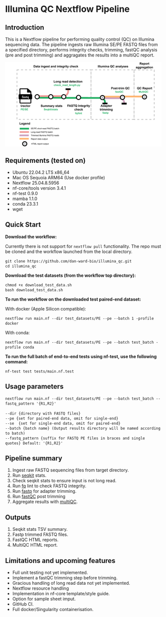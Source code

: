 # Illumina QC Nextflow Pipeline

## Introduction

This is a Nextflow pipeline for performing quality control (QC) on Illumina sequencing data. The pipeline ingests raw Illumina SE/PE FASTQ files from a specified directory, performs integrity checks, trimming, fastQC analysis (pre and post trimming) and aggragates the results into a multiQC report.

![pipeline_diagram](img/illumina_qc_workflow_diagram.svg)

## Requirements (tested on)

- Ubuntu 22.04.2 LTS x86_64
- Mac OS Sequoia ARM64 (Use docker profile)
- Nextflow 25.04.8.5956
- nf-core/tools version 3.4.1
- nf-test 0.9.0
- mamba 1.1.0
- conda 23.3.1
- wget

## Quick Start

**Download the workflow:**

Currently there is not support for ```nextflow pull``` functionality. The repo must be cloned and the workflow launched from the local directory.

```
git clone https://github.com/dan-ward-bio/illumina_qc.git
cd illumina_qc
```

**Download the test datasets (from the workflow top directory):**

```
chmod +x download_test_data.sh
bash download_test_data.sh
```

**To run the workflow on the downloaded test paired-end dataset:**

With docker (Apple Silicon compatible):
```
nextflow run main.nf --dir test_datasets/PE --pe --batch 1 -profile docker
```
With conda:
```
nextflow run main.nf --dir test_datasets/PE --pe --batch test_batch -profile conda
```

**To run the full batch of end-to-end tests using nf-test, use the following command:**

```
nf-test test tests/main.nf.test
```

## Usage parameters

```
nextflow run main.nf --dir test_datasets/PE --pe --batch test_batch --fastq_pattern '{R1,R2}' 

--dir {directory with FASTQ files} 
--pe {set for paired-end data, omit for single-end}
--se  {set for single-end data, omit for paired-end}
--batch {batch name} (Output results directory will be named according to batch)
--fastq_pattern {suffix for FASTQ PE files in braces and single quotes} Default: '{R1,R2}'
```

## Pipeline summary

1. Ingest raw FASTQ sequencing files from target directory.
2. Run [seqkit](https://bioinf.shenwei.me/seqkit/) stats.
3. Check seqkit stats to ensure input is not long read.
4. Run [fq](https://github.com/stjude-rust-labs/fq) lint to check FASTQ integrity.
5. Run [fastp](https://github.com/OpenGene/fastp) for adapter trimming.
6. Run [fastQC](https://www.bioinformatics.babraham.ac.uk/projects/fastqc/) post trimming
7. Aggregate results with [multiQC](https://seqera.io/multiqc/).

## Outputs
1. Seqkit stats TSV summary.
2. Fastp trimmed FASTQ files.
3. FastQC HTML reports.
4. MultiQC HTML report.

## Limitations and upcoming features
* Full unit testing not yet implemented.
* Implement a fastQC trimming step before trimming.
* Gracious handling of long read data not yet implemented.
* Nextflow resource handling
* Implementation in nf-core template/style guide.
* Option for sample sheet imput.
* GitHub CI.
* Full docker/Singularity containerisation.

